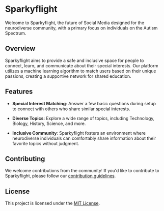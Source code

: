 # Sparkyflight

Welcome to Sparkyflight, the future of Social Media designed for the neurodiverse community, with a primary focus on individuals on the Autism Spectrum.

## Overview

Sparkyflight aims to provide a safe and inclusive space for people to connect, learn, and communicate about their special interests. Our platform utilizes a machine learning algorithm to match users based on their unique passions, creating a supportive network for shared education.

## Features

- **Special Interest Matching**: Answer a few basic questions during setup to connect with others who share similar special interests.
  
- **Diverse Topics**: Explore a wide range of topics, including Technology, Biology, History, Science, and more.

- **Inclusive Community**: Sparkyflight fosters an environment where neurodiverse individuals can comfortably share information about their favorite topics without judgment.

## Contributing

We welcome contributions from the community! If you'd like to contribute to Sparkyflight, please follow our [contribution guidelines](CONTRIBUTING.md).

## License

This project is licensed under the [MIT License](LICENSE).
